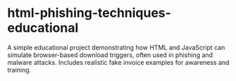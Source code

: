 # html-phishing-techniques-educational
A simple educational project demonstrating how HTML and JavaScript can simulate browser-based download triggers, often used in phishing and malware attacks. Includes realistic fake invoice examples for awareness and training.
